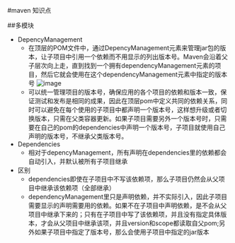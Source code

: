 #maven 知识点

##多模块
- DepencyManagement
  - 在顶层的POM文件中，通过DepencyManagement元素来管理jar包的版本，让子项目中引用一个依赖而不用显示的列出版本号。Maven会沿着父子层次向上走，直到找到一个拥有dependencyManagement元素的项目，然后它就会使用在这个dependencyManagement元素中指定的版本号
  ![image](http://img.blog.csdn.net/20150721204949922?watermark/2/text/aHR0cDovL2Jsb2cuY3Nkbi5uZXQv/font/5a6L5L2T/fontsize/400/fill/I0JBQkFCMA==/dissolve/70/gravity/Center)
  - 可以统一管理项目的版本号，确保应用的各个项目的依赖和版本一致，保证测试和发布是相同的成果，因此在顶层pom中定义共同的依赖关系，同时可以避免在每个使用的子项目中都声明一个版本号，这样想升级或者切换版本，只需在父类容器更新。如果子项目需要另外一个版本号时，只需要在自己的pom的dependencies中声明一个版本号，子项目就使用自己声明的版本号，不继承父类版本号。
- Dependencies
  - 相对于depencyManagement，所有声明在dependencies里的依赖都会自动引入，并默认被所有子项目继承
- 区别
  - dependencies即使在子项目中不写该依赖项，那么子项目仍然会从父项目中继承该依赖项（全部继承）
  - dependencyManagement里只是声明依赖，并不实际引入，因此子项目需要显示的声明需要用的依赖。如果不在子项目中声明依赖，是不会从父项目中继承下来的；只有在子项目中写了该依赖项，并且没有指定具体版本，才会从父项目中继承该项，并且version和scope都读取自父pom;另外如果子项目中指定了版本号，那么会使用子项目中指定的jar版本